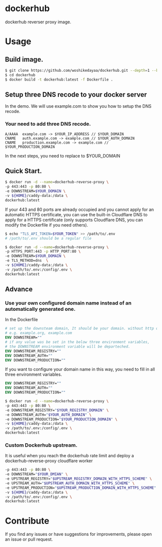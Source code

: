# dockerhub
dockerhub reverser proxy image.

# Usage
## Build image.
```bash
$ git clone https://github.com/woshikedayaa/dockerhub.git --depth=1 --branch=main
$ cd dockerhub
$ docker build -t dockerhub:latest -f Dockerfile .
```

## Setup three DNS recode to your docker server
In the demo. We will use example.com to show you how to setup the DNS recode.
### Your need to add three DNS recode.
```text
A/AAAA  example.com -> $YOUR_IP_ADDRESS // $YOUR_DOMAIN
CNAME   auth.example.com -> example.com // $YOUR_AUTH_DOMAIN
CNAME   production.example.com -> example.com // $YOUR_PRODUCTION_DOMAIN
```
In the next steps, you  need to replace to $YOUR_DOMAIN
## Quick Start.
```bash
$ docker run -d --name=dockerhub-reverse-proxy \
-p 443:443 -p 80:80 \
-e DOWNSTREAM=$YOUR_DOMAIN \
-v ${HOME}/caddy-data:/data \
dockerhub:latest
```
If your 443 and 80 ports are already occupied and you cannot apply for an automatic HTTPS certificate,
you can use the built-in Cloudflare DNS to apply for a HTTPS certificate
(only supports Cloudflare DNS, you can modify the Dockerfile if you need others).
```bash
$ echo "TLS_API_TOKEN=$YOUR_TOKEN" >> /path/to/.env
# /path/to/.env should be a regular file

$ docker run -d --name=dockerhub-reverse-proxy \
-p HTTPS_PORT:443 -p HTTP_PORT:80 \
-e DOWNSTREAM=$YOUR_DOMAIN \
-e TLS_METHOD=dns  \
-v ${HOME}/caddy-data:/data \
-v /path/to/.env:/config/.env \
dockerhub:latest
```

## Advance
### Use your own configured domain name instead of an automatically generated one.
In the Dockerfile
```Dockerfile
# set up the downsteam domain, It should be your domain. without http or https schemes.
# e.g. example.org, example.com
ENV DOWNSTREAM=""
# if any value was be set in the below three environment variables,
# the DOWNSTREAM environment variable will be departeched.
ENV DOWNSTREAM_REGISTRY=""
ENV DOWNSTREAM_AUTH=""
ENV DOWNSTREAM_PRODUCTION=""
```
If you want to configure your domain name in this way,
you need to fill in all three environment variables.
```Dockerfile
ENV DOWNSTREAM_REGISTRY=""
ENV DOWNSTREAM_AUTH=""
ENV DOWNSTREAM_PRODUCTION=""
```
```bash
$ docker run -d --name=dockerhub-reverse-proxy \
-p 443:443 -p 80:80 \
-e DOWNSTREAM_REGISTRY="$YOUR_REGISTRY_DOMAIN" \
-e DOWNSTREAM_AUTH="$YOUR_AUTH_DOMAIN" \
-e DOWNSTREAM_PRODUCTION="$YOUR_PRODUCTION_DOMAIN" \
-v ${HOME}/caddy-data:/data \
-v /path/to/.env:/config/.env \
dockerhub:latest
```
### Custom Dockerhub upstream.
It is useful when you reach the dockerhub rate limit and deploy a dockerhub-reverse-proxy cloudflare worker
```bash
-p 443:443 -p 80:80 \
-e DOWNSTREAM="$YOUR_DMIAN" \
-e UPSTREAM_REGISTRY="$UPSTREAM_REGISTRY_DOMAIN_WITH_HTTPS_SCHEME" \
-e UPSTREAM_AUTH="$UPSTREAM_AUTH_DOMAIN_WITH_HTTPS_SCHEME" \
-e UPSTREAM_PRODUCTION="$UPSTREAM_PRODUCTION_DOMAIN_WITH_HTTPS_SCHEME" \
-v ${HOME}/caddy-data:/data \
-v /path/to/.env:/config/.env \
dockerhub:latest
```
# Contribute
If you find any issues or have suggestions for improvements, please open an issue or pull request.
